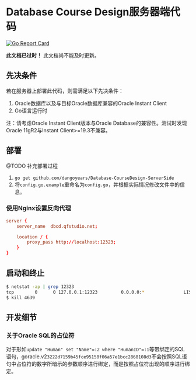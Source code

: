 # Database Course Design服务器端代码

[![Go Report Card](https://goreportcard.com/badge/github.com/dangoyears/Database-CourseDesign-ServerSide)](https://goreportcard.com/report/github.com/dangoyears/Database-CourseDesign-ServerSide)

**此文档已过时！** 此文档尚不能及时更新。

## 先决条件

若在服务器上部署此代码，则需满足以下先决条件：

1. Oracle数据库以及与目标Oracle数据库兼容的Oracle Instant Client
2. Go语言运行时

注：请考虑Oracle Instant Client版本与Oracle Database的兼容性。测试时发现Oracle 11gR2与Instant Client>=19.3不兼容。

## 部署

@TODO 补充部署过程

1. `go get github.com/dangoyears/Database-CourseDesign-ServerSide`
2. 将`config.go.example`重命名为`config.go`，并根据实际情况修改文件中的信息。

### 使用Nginx设置反向代理

```conf
server {
    server_name  dbcd.qfstudio.net;

    location / {
        proxy_pass http://localhost:12323;
    }
}
```

## 启动和终止

```sh
$ netstat -ap | grep 12323
tcp        0      0 127.0.0.1:12323         0.0.0.0:*               LISTEN      4639/dbcd
$ kill 4639
```

## 开发细节

### 关于Oracle SQL的占位符

对于形如`update "Human" set "Name"=:2 where "HumanID"=:1`等带绑定的SQL语句，goracle.v2`3222d7159b45fce95150f06a57e1bcc2868108d3`不会按照SQL语句中占位符的数字所暗示的参数顺序进行绑定，而是按照占位符出现的顺序进行绑定。
